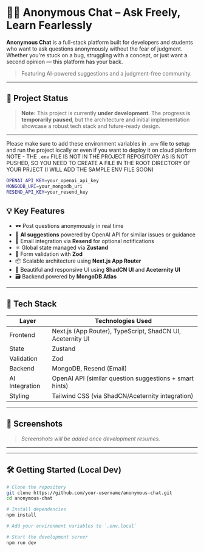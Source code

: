 # 🕵️‍♂️ Anonymous Chat – Ask Freely, Learn Fearlessly

**Anonymous Chat** is a full-stack platform built for developers and students who want to ask questions anonymously without the fear of judgment. Whether you're stuck on a bug, struggling with a concept, or just want a second opinion — this platform has your back.

> Featuring AI-powered suggestions and a judgment-free community.

---

## 🚧 Project Status

> **Note:** This project is currently **under development**. The progress is **temporarily paused**, but the architecture and initial implementation showcase a robust tech stack and future-ready design.

---

Please make sure to add these environment variables in `.env` file to setup and run the project locally or even if you want to deploy it on cloud plarform 
<br/>
NOTE - THE `.env` FILE IS NOT IN THE PROJECT REPOSITORY AS IS NOT PUSHED, SO YOU NEED TO CREATE A FILE IN THE ROOT DIRECTORY OF YOUR PRJECT (I WILL ADD THE SAMPLE ENV FILE SOON)
```bash
OPENAI_API_KEY=your_openai_api_key
MONGODB_URI=your_mongodb_uri
RESEND_API_KEY=your_resend_key
```


## 💡 Key Features

- 🕶️ Post questions anonymously in real time
- 🤖 **AI suggestions** powered by OpenAI API for similar issues or guidance
- 📨 Email integration via **Resend** for optional notifications
- ⚛️ Global state managed via **Zustand**
- 🧠 Form validation with **Zod**
- 📦 Scalable architecture using **Next.js App Router**
- 🧩 Beautiful and responsive UI using **ShadCN UI** and **Aceternity UI**
- 🗃️ Backend powered by **MongoDB Atlas**

---

## 🧱 Tech Stack

| Layer         | Technologies Used                                                                 |
|---------------|------------------------------------------------------------------------------------|
| Frontend      | Next.js (App Router), TypeScript, ShadCN UI, Aceternity UI                        |
| State         | Zustand                                                                           |
| Validation    | Zod                                                                               |
| Backend       | MongoDB, Resend (Email)                                                           |
| AI Integration| OpenAI API (similar question suggestions + smart hints)                          |
| Styling       | Tailwind CSS (via ShadCN/Aceternity integration)                                  |

---

## 📸 Screenshots

> *Screenshots will be added once development resumes.*

---

---

## 🛠️ Getting Started (Local Dev)

```bash
# Clone the repository
git clone https://github.com/your-username/anonymous-chat.git
cd anonymous-chat

# Install dependencies
npm install

# Add your environment variables to `.env.local`

# Start the development server
npm run dev

```
